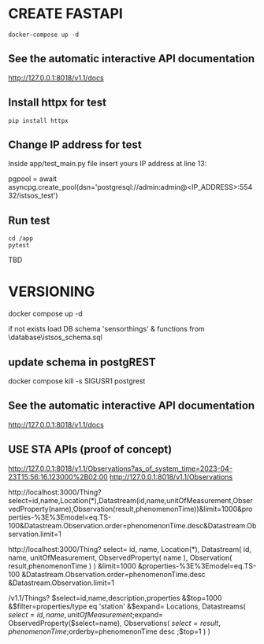 # CREATE FASTAPI

```
docker-compose up -d
```

## See the automatic interactive API documentation

http://127.0.0.1:8018/v1.1/docs

## Install httpx for test

```
pip install httpx
```

## Change IP address for test

Inside app/test_main.py file insert yours IP address at line 13:

pgpool = await asyncpg.create_pool(dsn='postgresql://admin:admin@<IP_ADDRESS>:55432/istsos_test')

## Run test

```
cd /app
pytest
```

TBD

# VERSIONING

docker compose up -d

if not exists load DB schema 'sensorthings' & functions from 
\database\istsos_schema.sql
## update schema in postgREST
docker compose kill -s SIGUSR1 postgrest

## See the automatic interactive API documentation

http://127.0.0.1:8018/v1.1/docs


## USE STA APIs (proof of concept)

http://127.0.0.1:8018/v1.1/Observations?as_of_system_time=2023-04-23T15:56:16.123000%2B02:00
http://127.0.0.1:8018/v1.1/Observations

http://localhost:3000/Thing?select=id,name,Location(*),Datastream(id,name,unitOfMeasurement,ObservedProperty(name),Observation(result,phenomenonTime))&limit=1000&properties-%3E%3Emodel=eq.TS-100&Datastream.Observation.order=phenomenonTime.desc&Datastream.Observation.limit=1

http://localhost:3000/Thing?
    select=
        id,
        name,
        Location(*),
        Datastream(
            id,
            name,
            unitOfMeasurement,
            ObservedProperty(
                name
            ),
            Observation(
                result,phenomenonTime
            )
        )
    &limit=1000
    &properties-%3E%3Emodel=eq.TS-100
    &Datastream.Observation.order=phenomenonTime.desc
    &Datastream.Observation.limit=1

/v1.1/Things?
    $select=id,name,description,properties
    &$top=1000
    &$filter=properties/type eq 'station'
    &$expand=
    Locations,
        Datastreams(
            $select=
                id,name,unitOfMeasurement
            ;$expand=
                ObservedProperty($select=name),
                Observations(
                    $select=result,phenomenonTime
                    ;$orderby=phenomenonTime desc
        ;$top=1
        )
    )